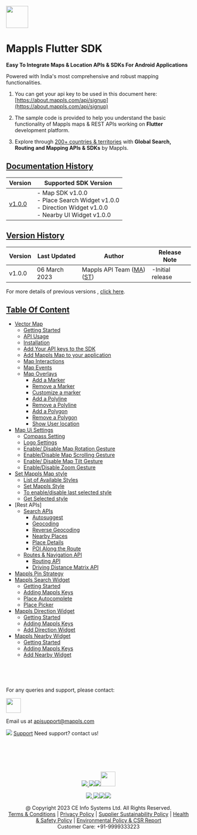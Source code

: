 [<img src="https://about.mappls.com/images/mappls-b-logo.svg" height="60"/> </p>](https://www.mapmyindia.com/api)

# Mappls Flutter SDK

**Easy To Integrate Maps & Location APIs & SDKs For Android Applications**

Powered with India's most comprehensive and robust mapping functionalities.

1. You can get your api key to be used in this document here: [https://about.mappls.com/api/signup](https://about.mappls.com/api/signup)

2. The sample code is provided to help you understand the basic functionality of Mappls maps & REST APIs working on **Flutter** development platform.

4. Explore through [200+ countries & territories](https://github.com/mappls-api/mappls-rest-apis/blob/main/docs/countryISO.md) with **Global Search, Routing and Mapping APIs & SDKs** by Mappls.

## [Documentation History](#Documentation-History)

| Version               | Supported SDK Version |  
|-----------------------| ---- |    
| [v1.0.0](./README.md) | - Map SDK v1.0.0 <br/> - Place Search Widget v1.0.0 <br/> - Direction Widget v1.0.0 <br/> - Nearby UI Widget v1.0.0 |

## [Version History](#Version-History)
| Version | Last Updated | Author |  Release Note| 
| ---- | ---- | ---- | ---- |
| v1.0.0 | 06 March 2023 | Mappls API Team ([MA](https://github.com/mdakram)) ([ST](https://github.com/saksham66)) |   -Initial release  |

For more details of previous versions , [click here](./Version-History.md).

## [Table Of Content](#Table-Of-Content)
- [Vector Map](./Getting-Started.md)
  - [Getting Started](./Getting-Started.md#getting-started)
  - [API Usage](./Getting-Started.md#api-usage)
  - [Installation](./Getting-Started.md#installation)
  - [Add Your API keys to the SDK](./Getting-Started.md#add-your-api-keys-to-the-sdk)
  - [Add Mappls Map to your application](./Getting-Started.md#add-mappls-map-to-your-application)
  - [Map Interactions](./Getting-Started.md#map-interactions)
  - [Map Events](./Getting-Started.md#map-events)
  - [Map Overlays](./Getting-Started.md#map-overlays)
    - [Add a Marker](./Getting-Started.md#add-a-marker)
    - [Remove a Marker](./Getting-Started.md#remove-a-marker)
    - [Customize a marker](./Getting-Started.md#customize-a-marker)
    - [Add a Polyline](./Getting-Started.md#add-a-polyline)
    - [Remove a Polyline](./Getting-Started.md#remove-a-polyline)
    - [Add a Polygon](./Getting-Started.md#add-a-polygon)
    - [Remove a Polygon](./Getting-Started.md#remove-a-polygon)
    - [Show User location](./Getting-Started.md#show-user-location)
- [Map Ui Settings](./Map-Ui-Settings.md)
  - [Compass Setting](./Map-Ui-Settings.md#compass-settings)
  - [Logo Settings](./Map-Ui-Settings.md#logo-settings)
  - [Enable/ Disable Map Rotation Gesture](./Map-Ui-Settings.md#enable-disable-map-rotation-gesture)
  - [Enable/Disable Map Scrolling Gesture](./Map-Ui-Settings.md#enabledisable-map-scrolling-gesture)
  - [Enable/ Disable Map Tilt Gesture](./Map-Ui-Settings.md#enable-disable-map-tilt-gesture)
  - [Enable/Disable Zoom Gesture](./Map-Ui-Settings.md#enabledisable-zoom-gesture)
- [Set Mappls Map style](./Mappls-Map-Style.md)
  - [List of Available Styles](./Mappls-Map-Style.md#list-of-available-styles)
  - [Set Mappls Style](./Mappls-Map-Style.md#set-mappls-style)
  - [To enable/disable last selected style](./Mappls-Map-Style.md#to-enabledisable-last-selected-style)
  - [Get Selected style](./Mappls-Map-Style.md#get-selected-style)
- [Rest APIs]
  - [Search APIs](./Search-Api.md)
    - [Autosuggest](./Search-Api.md#auto-suggest)
    - [Geocoding](./Search-Api.md#geocoding)
    - [Reverse Geocoding](./Search-Api.md#reverse-geocoding)
    - [Nearby Places](./Search-Api.md#nearby-places)
    - [Place Details](./Search-Api.md#place-details)
    - [POI Along the Route](./Search-Api.md#poi-along-the-route)
  - [Routes & Navigation API](./Routing-Api.md)
    - [Routing API](./Routing-Api.md#routing-api)
    - [Driving Distance Matrix API](./Routing-Api.md#driving-distance-matrix-api)
- [Mappls Pin Strategy](./Mappls-Pin-Strategy.md)
- [Mappls Search Widget](./Place-Autocomplete-Widget.md)
  - [Getting Started](./Place-Autocomplete-Widget.md#getting-started)
  - [Adding Mappls Keys](./Place-Autocomplete-Widget.md#adding-mappls-keys)
  - [Place Autocomplete](./Place-Autocomplete-Widget.md#place-autocomplete)
  - [Place Picker](./Place-Autocomplete-Widget.md#place-picker)
- [Mappls Direction Widget](./Direction-Ui.md)
  - [Getting Started](./Direction-Ui.md#getting-started)
  - [Adding Mappls Keys](./Direction-Ui.md#adding-mappls-keys)
  - [Add Direction Widget](./Direction-Ui.md#add-direction-widget)
- [Mappls Nearby Widget](./Nearby-Widget.md)
  - [Getting Started](./Nearby-Widget.md#getting-started)
  - [Adding Mappls Keys](./Nearby-Widget.md#adding-mappls-keys)
  - [Add Nearby Widget](./Nearby-Widget.md#add-nearby-widget)

<br><br><br>

For any queries and support, please contact:

[<img src="https://about.mappls.com/images/mappls-logo.svg" height="40"/> </p>](https://about.mappls.com/api/)
Email us at [apisupport@mappls.com](mailto:apisupport@mappls.com)


![](https://www.mapmyindia.com/api/img/icons/support.png)
[Support](https://about.mappls.com/contact/)
Need support? contact us!

<br></br>
<br></br>

[<p align="center"> <img src="https://www.mapmyindia.com/api/img/icons/stack-overflow.png"/> ](https://stackoverflow.com/questions/tagged/mappls-api)[![](https://www.mapmyindia.com/api/img/icons/blog.png)](https://about.mappls.com/blog/)[![](https://www.mapmyindia.com/api/img/icons/gethub.png)](https://github.com/Mappls-api)[<img src="https://mmi-api-team.s3.ap-south-1.amazonaws.com/API-Team/npm-logo.one-third%5B1%5D.png" height="40"/> </p>](https://www.npmjs.com/org/mapmyindia)



[<p align="center"> <img src="https://www.mapmyindia.com/june-newsletter/icon4.png"/> ](https://www.facebook.com/Mapplsofficial)[![](https://www.mapmyindia.com/june-newsletter/icon2.png)](https://twitter.com/mappls)[![](https://www.mapmyindia.com/newsletter/2017/aug/llinkedin.png)](https://www.linkedin.com/company/mappls/)[![](https://www.mapmyindia.com/june-newsletter/icon3.png)](https://www.youtube.com/channel/UCAWvWsh-dZLLeUU7_J9HiOA)




<div align="center">@ Copyright 2023 CE Info Systems Ltd. All Rights Reserved.</div>

<div align="center"> <a href="https://about.mappls.com/api/terms-&-conditions">Terms & Conditions</a> | <a href="https://about.mappls.com/about/privacy-policy">Privacy Policy</a> | <a href="https://about.mappls.com/pdf/mapmyIndia-sustainability-policy-healt-labour-rules-supplir-sustainability.pdf">Supplier Sustainability Policy</a> | <a href="https://about.mappls.com/pdf/Health-Safety-Management.pdf">Health & Safety Policy</a> | <a href="https://about.mappls.com/pdf/Environment-Sustainability-Policy-CSR-Report.pdf">Environmental Policy & CSR Report</a>

<div align="center">Customer Care: +91-9999333223</div>